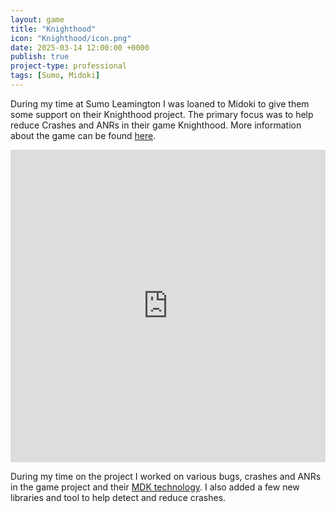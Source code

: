 ```yaml
---
layout: game
title: "Knighthood"
icon: "Knighthood/icon.png"
date: 2025-03-14 12:00:00 +0000
publish: true
project-type: professional
tags: [Sumo, Midoki]
---
```


During my time at Sumo Leamington I was loaned to Midoki to give them some support on their Knighthood project. The primary focus was to help reduce Crashes and ANRs in their game Knighthood.
More information about the game can be found [here](https://www.midoki.com/knighthood.html).

<div class="iframe-container">
<iframe width="100%" height="500" src="https://www.youtube.com/watch?v=KQDxLhedcNk" frameborder="0" allowfullscreen></iframe>
</div>

During my time on the project I worked on various bugs, crashes and ANRs in the game project and their [MDK technology](https://www.midoki.com/mdk.html). I also added a few new libraries and tool to help detect and reduce crashes.